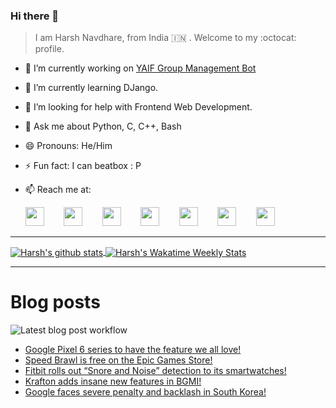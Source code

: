 ### Hi there 👋

> I am Harsh Navdhare, from India :india: . Welcome to my :octocat: profile.

* 🔭 I’m currently working on [YAIF Group Management Bot](https://github.com/YAIFoundation/YAR_Manager_Bot)
* 🌱 I’m currently learning DJango.
* 🤔 I’m looking for help with Frontend Web Development.
* 💬 Ask me about Python, C, C++, Bash
* 😄 Pronouns: He/Him
* ⚡ Fun fact: I can beatbox : P
* 📫 Reach me at: 
 

    [<img src="https://simpleicons.org/icons/instagram.svg" width="30">](https://www.instagram.com/plus_infinity.hn) &nbsp;&nbsp;&nbsp;&nbsp;&nbsp;&nbsp;
    [<img src="https://simpleicons.org/icons/facebook.svg" width="30">](https://www.facebook.com/harsh.navdhare.infinity) &nbsp;&nbsp;&nbsp;&nbsp;&nbsp;&nbsp; 
    [<img src="https://simpleicons.org/icons/twitter.svg" width="30">](https://twitter.com/hnavdhare) &nbsp;&nbsp;&nbsp;&nbsp;&nbsp;&nbsp; 
    [<img src="https://simpleicons.org/icons/xdadevelopers.svg" width="30">](https://forum.xda-developers.com/member.php?u=8122486) &nbsp;&nbsp;&nbsp;&nbsp;&nbsp;&nbsp; 
    [<img src="https://simpleicons.org/icons/telegram.svg" width="30">](https://t.me/infinitEplus) &nbsp;&nbsp;&nbsp;&nbsp;&nbsp;&nbsp;
    [<img src="https://simpleicons.org/icons/snapchat.svg" width="30">](https://www.snapchat.com/add/plus.infinity) &nbsp;&nbsp;&nbsp;&nbsp;&nbsp;&nbsp; 
    [<img src="https://simpleicons.org/icons/gmail.svg" width="30">](mailto:navdhareharsh2001@gmail.com)
 
<hr>

<a href="https://github.com/infinity-plus/github-readme-stats">
  <img align="center" src="https://github-readme-stats-infinity-plus.vercel.app/api?username=infinity-plus&show_icons=true&count_private=true&theme=dark&include_all_commits=true", alt="Harsh's github stats" />
</a>

<a href="https://wakatime.com/@infinity_plus">
  <img align="center" src="https://github-readme-stats-infinity-plus.vercel.app/api/wakatime?username=infinity_plus&theme=dark&custom_title=Wakatime%20Weekly%20Stats", alt="Harsh's Wakatime Weekly Stats" />
</a>

<hr>

# Blog posts

![Latest blog post workflow](https://github.com/infinity-plus/infinity-plus/workflows/Latest%20blog%20post%20workflow/badge.svg)

<!-- BLOG-POST-LIST:START -->
- [Google Pixel 6 series to have the feature we all love!](https://spadebee.com/2021/09/19/google-pixel-6-series-to-have-the-feature-we-all-love/?utm_source=rss&utm_medium=rss&utm_campaign=google-pixel-6-series-to-have-the-feature-we-all-love)
- [Speed Brawl is free on the Epic Games Store!](https://spadebee.com/2021/09/18/speed-brawl-is-free-on-the-epic-games-store/?utm_source=rss&utm_medium=rss&utm_campaign=speed-brawl-is-free-on-the-epic-games-store)
- [Fitbit rolls out “Snore and Noise” detection to its smartwatches!](https://spadebee.com/2021/09/16/fitbit-rolls-out-snore-and-noise-detection-to-its-smartwatches/?utm_source=rss&utm_medium=rss&utm_campaign=fitbit-rolls-out-snore-and-noise-detection-to-its-smartwatches)
- [Krafton adds insane new features in BGMI!](https://spadebee.com/2021/09/15/krafton-adds-insane-new-features-in-bgmi/?utm_source=rss&utm_medium=rss&utm_campaign=krafton-adds-insane-new-features-in-bgmi)
- [Google faces severe penalty and backlash in South Korea!](https://spadebee.com/2021/09/14/google-faces-severe-penalty-and-backlash-in-south-korea/?utm_source=rss&utm_medium=rss&utm_campaign=google-faces-severe-penalty-and-backlash-in-south-korea)
<!-- BLOG-POST-LIST:END -->
